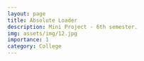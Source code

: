 ```yaml
---
layout: page
title: Absolute Loader
description: Mini Project - 6th semester.
img: assets/img/12.jpg
importance: 1
category: College
---
```

